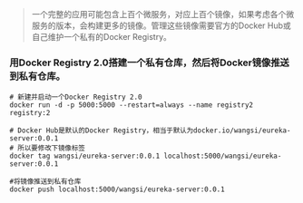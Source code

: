 

> 一个完整的应用可能包含上百个微服务，对应上百个镜像，如果考虑各个微服务的版本，会构建更多的镜像。管理这些镜像需要官方的Docker Hub或自己维护一个私有的Docker Registry。

### 用Docker Registry 2.0搭建一个私有仓库，然后将Docker镜像推送到私有仓库。



```
# 新建并启动一个Docker Registry 2.0
docker run -d -p 5000:5000 --restart=always --name registry2 registry:2

# Docker Hub是默认的Docker Registry，相当于默认为docker.io/wangsi/eureka-server:0.0.1
# 所以要修改下镜像标签
docker tag wangsi/eureka-server:0.0.1 localhost:5000/wangsi/eureka-server:0.0.1

#将镜像推送到私有仓库
docker push localhost:5000/wangsi/eureka-server:0.0.1
```



